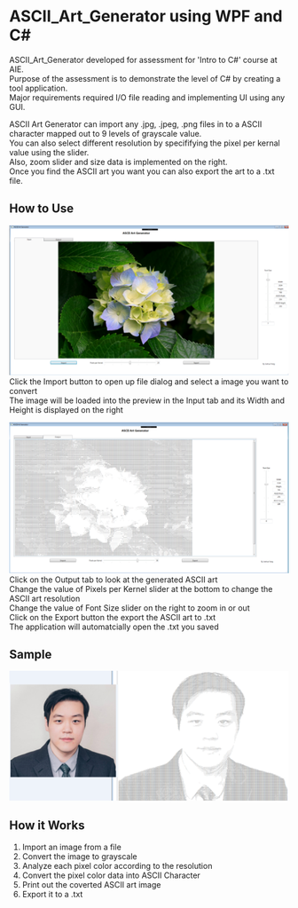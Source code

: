 # ASCII_Art_Generator using WPF and C#
ASCII_Art_Generator developed for assessment for 'Intro to C#' course at AIE.<br />
Purpose of the assessment is to demonstrate the level of C# by creating a tool application.<br />
Major requirements required I/O file reading and implementing UI using any GUI.<br />

ASCII Art Generator can import any .jpg, .jpeg, .png files in to a ASCII character mapped out to 9 levels of grayscale value.<br />
You can also select different resolution by specififying the pixel per kernal value using the slider.<br />
Also, zoom slider and size data is implemented on the right.<br />
Once you find the ASCII art you want you can also export the art to a .txt file.<br />



## How to Use
![A screenshot of the included sample project](ASCII_Art-Generator/SampleScreenShot1.png)
Click the Import button to open up file dialog and select a image you want to convert<br />
The image will be loaded into the preview in the Input tab and its Width and Height is displayed on the right<br />

![A screenshot of the included sample project](ASCII_Art-Generator/SampleScreenShot2.png)
Click on the Output tab to look at the generated ASCII art<br />
Change the value of Pixels per Kernel slider at the bottom to change the ASCII art resolution<br />
Change the value of Font Size slider on the right to zoom in or out<br />
Click on the Export button the export the ASCII art to .txt<br />
The application will automatcially open the .txt you saved<br />


## Sample
![A screenshot of the included sample project](ASCII_Art-Generator/SampleScreenShot3.png)

## How it Works
1. Import an image from a file
2. Convert the image to grayscale
3. Analyze each pixel color according to the resolution
4. Convert the pixel color data into ASCII Character
5. Print out the coverted ASCII art image
6. Export it to a .txt


